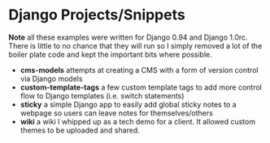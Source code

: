 # Django Projects/Snippets

**Note** all these examples were written for Django 0.94 and Django 1.0rc.  There is little to no chance that they will run so I simply 
removed a lot of the boiler plate code and kept the important bits where possible.

 * **cms-models** attempts at creating a CMS with a form of version control via Django models
 * **custom-template-tags** a few custom template tags to add more control flow to Django templates (i.e. switch statements)
 * **sticky** a simple Django app to easily add global sticky notes to a webpage so users can leave notes for themselves/others
 * **wiki** a wiki I whipped up as a tech demo for a client.  It allowed custom themes to be uploaded and shared.
